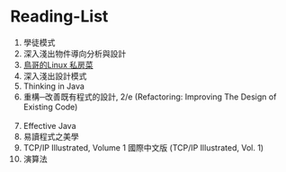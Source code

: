 # Reading-List

<ol>
  <li>學徒模式</li>
  <li>深入淺出物件導向分析與設計</li>
  <li><a href="http://linux.vbird.org/">鳥哥的Linux 私房菜</a></li>
  <li>深入淺出設計模式</li>
  <li>Thinking in Java</li>
  <li>重構─改善既有程式的設計, 2/e (Refactoring: Improving The Design of Existing Code)</li>
  <li>Effective Java</li>
  <li>易讀程式之美學</li>
  <li>TCP/IP Illustrated, Volume 1 國際中文版 (TCP/IP Illustrated, Vol. 1)</li>
  <li>演算法</li>
</ol> 
